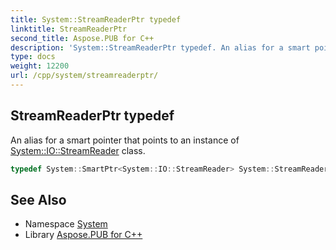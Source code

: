 ```yaml
---
title: System::StreamReaderPtr typedef
linktitle: StreamReaderPtr
second_title: Aspose.PUB for C++
description: 'System::StreamReaderPtr typedef. An alias for a smart pointer that points to an instance of System::IO::StreamReader class in C++.'
type: docs
weight: 12200
url: /cpp/system/streamreaderptr/
---
```

## StreamReaderPtr typedef


An alias for a smart pointer that points to an instance of [System::IO::StreamReader](../../system.io/streamreader/) class.

```cpp
typedef System::SmartPtr<System::IO::StreamReader> System::StreamReaderPtr
```

## See Also

* Namespace [System](../)
* Library [Aspose.PUB for C++](../../)

